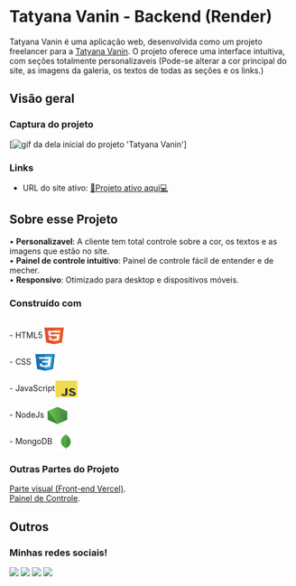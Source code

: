 # Tatyana Vanin - Backend (Render)

Tatyana Vanin é uma aplicação web, desenvolvida como um projeto freelancer para a [Tatyana Vanin](https://www.instagram.com/taty_vanin/).
O projeto oferece uma interface intuitiva, com seções totalmente personalizaveis (Pode-se alterar a cor principal do site, as imagens da galeria, os textos de todas as seções e os links.)
## Visão geral

### Captura do projeto

[<img src="./public/src/img/taty.gif" alt="gif da dela inicial do projeto 'Tatyana Vanin'">]

### Links

- URL do site ativo: [🛜Projeto ativo aqui💻](https://tatyana-vanin.vercel.app/)

## Sobre esse Projeto 

 • <strong>Personalizavel</strong>: A cliente tem total controle sobre a cor, os textos e as imagens que estão no site.<br>
 • <strong>Painel de controle intuitivo</strong>: Painel de controle fácil de entender e de mecher.<br>
 • <strong>Responsivo</strong>: Otimizado para desktop e dispositivos móveis. 

### Construído com

<div style="display: inline_block"><br>
- HTML5<img align="center" alt="HTML" height="30" width="40" src="https://raw.githubusercontent.com/devicons/devicon/master/icons/html5/html5-original.svg"><br><br>
  - CSS <img align="center" alt="CSS" height="30" width="40" src="https://raw.githubusercontent.com/devicons/devicon/master/icons/css3/css3-original.svg"><br><br>
- JavaScript<img align="center" alt="JavaScript" height="30" width="40" src="https://raw.githubusercontent.com/devicons/devicon/master/icons/javascript/javascript-original.svg"><br><br>
   - NodeJs <img align="center" alt="NodeJs" height="30" width="40" src="https://raw.githubusercontent.com/devicons/devicon/master/icons/nodejs/nodejs-original.svg"><br><br>
   - MongoDB <img align="center" alt="MongoDB" height="30" width="40" src="https://raw.githubusercontent.com/devicons/devicon/master/icons/mongodb/mongodb-original.svg"><br>
</div>

### Outras Partes do Projeto

[Parte visual (Front-end Vercel)](https://github.com/Tales-Santos7/t_b-vercel).<br>
[Painel de Controle](https://github.com/Tales-Santos7/t_f).<br>

## Outros

### Minhas redes sociais!

<div> 
   <a href="https://instagram.com/tales.s7" target="_blank"><img src="https://img.shields.io/badge/-Instagram-%23E4405F?style=for-the-badge&logo=instagram&logoColor=white" target="_blank"></a>
  <a href="https://www.linkedin.com/in/tales-santos7" target="_blank"><img src="https://img.shields.io/badge/-LinkedIn-%230077B5?style=for-the-badge&logo=linkedin&logoColor=white" target="_blank"></a>
   <a href = "mailto:tales.js07@gmail.com"><img src="https://img.shields.io/badge/-Gmail-%23333?style=for-the-badge&logo=gmail&logoColor=white" target="_blank"></a>
   <a href="https://talessantos-mu.vercel.app/" target="_blank"><img src="https://img.shields.io/badge/-Portf%C3%B3lio-Ffa500?style=for-the-badge&logo=portfolio&logoColor=white" target="_blank"></a>
</div>
